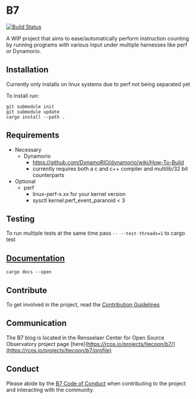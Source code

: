 # B7

[![Build Status](https://gitlab.com/tiecoon/B7/badges/master/build.svg)](https://gitlab.com/tiecoon/B7/pipelines)

A WIP project that aims to ease/automatically perform instruction counting by running programs with
various input under multiple harnesses like perf or Dynamorio.

## Installation

Currently only installs on linux systems due to perf not being separated yet

To install run:

```
git submodule init
git submodule update
cargo install --path .
```

## Requirements

* Necessary
	* Dynamorio
		* https://github.com/DynamoRIO/dynamorio/wiki/How-To-Build
		* currently requires both a c and c++ compiler and multilib/32 bit counterparts
* Optional
	* perf
		* linux-perf-x.xx for your kernel version
		* sysctl kernel.perf_event_paranoid < 3

## Testing

To run multiple tests at the same time pass `-- --test-threads=1` to cargo test

## [Documentation](https://tiecoon.gitlab.io/B7/b7/index.html)


```
cargo docs --open
```

## Contribute

To get involved in the project, read the [Contribution Guidelines](./CONTRIBUTION.md)


## Communication

The B7 blog is located in the Rensselaer Center for Open Source Observatory project page [here](https://rcos.io/projects/tiecoon/b7/](https://rcos.io/projects/tiecoon/b7/profile)

## Conduct

Please abide by the [B7 Code of Conduct](./CodeOfConduct.md) when contributing to the project and interacting with the community.
